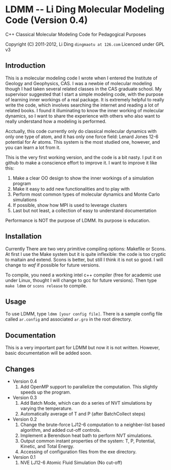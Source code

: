 LDMM -- Li Ding Molecular Modeling Code (Version 0.4)
=====================================================

C++ Classical Molecular Modeling Code for Pedagogical Purposes

Copyright (C) 2011-2012, Li Ding `dingmaotu at 126.com`
Licenced under GPL v3

Introduction
------------

This is a molecular modeling code I wrote when I entered the Institute of
Geology and Geophysics, CAS. I was a newbie of molecular modeling though I had
taken several related classes in the CAS graduate school. My supervisor
suggested that I start a simple modeling code, with the purpose of learning
inner workings of a real package. It is extremely helpful to really write the
code, which involves searching the internet and reading a lot of related
books. I found it illuminating to know the inner working of molecular
dynamics, so I want to share the experience with others who also want to
really understand how a modeling is performed.

Acctually, this code currently only do classical molecular dynamics with only
one type of atom, and it has only one force field: Lenard Jones 12-6
potential for Ar atoms. This system is the most studied one, however, and you
can learn a lot from it.

This is the very first working version, and the code is a bit nasty. I put it
on github to make a conscience effort to improve it. I want to improve it like
this:

1. Make a clear OO design to show the inner workings of a simulation program
2. Make it easy to add new functionalities and to play with
3. Perform most common types of molecular dynamics and Monte Carlo simulations
4. If possible, show how MPI is used to leverage clusters
5. Last but not least, a collection of easy to understand documentation

Performance is NOT the purpose of LDMM. Its purpose is education.

Installation
------------

Currently There are two very primitive compiling options: Makefile or
Scons. At first I use the Make system but it is quite inflexible: the code is
too cryptic to maitain and extend. Scons is better, but still I think it is
not so good. I will change to *waf* if possible for future versions.

To compile, you need a working intel c++ compiler (free for academic use under
Linux, thought I will change to gcc for future versions). Then type `make
ldmm` or `scons release` to compile.

Usage
-----

To use LDMM, type `ldmm [your config file]`. There is a sample config file called
`ar.config` and associated `ar.gro` in the root directory.

Documentation
-------------

This is a very important part for LDMM but now it is not written. However,
basic documentation will be added soon.

Changes
-------

+ Version 0.4
    1. Add OpenMP support to parallelize the computation. This slightly speeds up the program.
+ Version 0.3
    1. Add Batch Mode, which can do a series of NVT simulations by varying the temperature. 
    2. Automatically average of T and P (after BatchCollect steps)
+ Version 0.2
    1. Change the brute-force LJ12-6 computation to a neighber-list based algorithm, and added cut-off controls.
    2. Implement a Berendson heat bath to perform NVT simulations.
    3. Output common instant properties of the system: T, P, Potential, Kinetic, and Total Energy.
    4. Accessing of configuration files from the exe directory.
+ Version 0.1
    1. NVE LJ12-6 Atomic Fluid Simulation (No cut-off)
